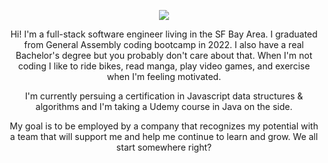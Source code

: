<p align="center">
<img src="https://i.imgur.com/A8NrmJL.gif" />
</p>

<p align="center">
Hi! I'm a full-stack software engineer living in the SF Bay Area. I graduated from General Assembly coding bootcamp in 2022. I also have a real Bachelor's degree
but you probably don't care about that. When I'm not coding I like to ride bikes, read manga, play video games, and exercise when I'm feeling motivated.</p>
<p align="center">
I'm currently persuing a certification in Javascript data structures & algorithms and I'm taking a Udemy course in Java on the side.</p>
<p align="center">
My goal is to be employed by a company that recognizes my potential with a team that will support me and help me continue to learn and grow. We all start somewhere right?</p>

<!--
**nekomask/nekomask** is a ✨ _special_ ✨ repository because its `README.md` (this file) appears on your GitHub profile.

Here are some ideas to get you started:

- 🔭 I’m currently working on ...
- 🌱 I’m currently learning ...
- 👯 I’m looking to collaborate on ...
- 🤔 I’m looking for help with ...
- 💬 Ask me about ...
- 📫 How to reach me: ...
- 😄 Pronouns: ...
- ⚡ Fun fact: ...
-->
